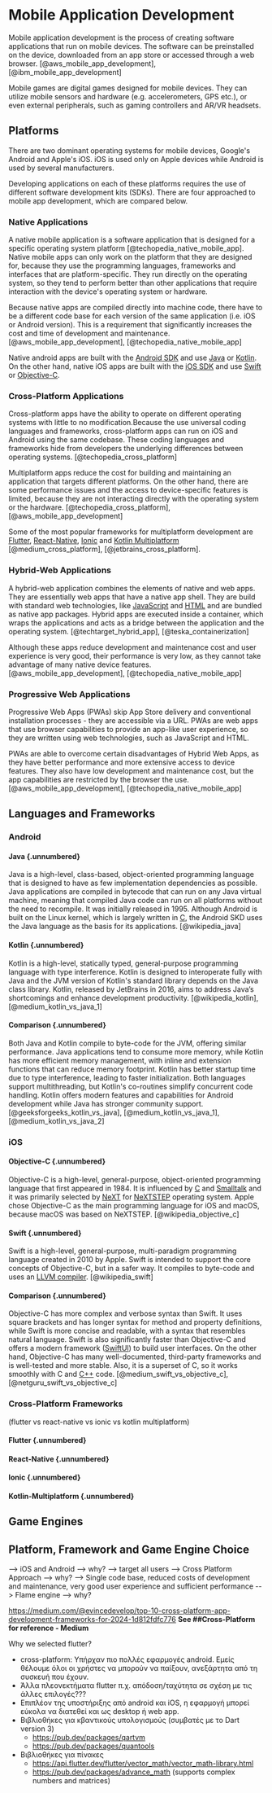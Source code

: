 # Mobile Application Development
Mobile application development is the process of creating software applications that run on mobile devices. The software can be preinstalled on the device, downloaded from an app store or accessed through a web browser. [@aws_mobile_app_development], [@ibm_mobile_app_development]

Mobile games are digital games designed for mobile devices. They can utilize mobile sensors and hardware (e.g. accelerometers, GPS etc.), or even external peripherals, such as gaming controllers and AR/VR headsets.

## Platforms
There are two dominant operating systems for mobile devices, Google's Android and Apple's iOS. iOS is used only on Apple devices while Android is used by several manufacturers.

Developing applications on each of these platforms requires the use of different software development kits (SDKs). There are four approached to mobile app development, which are compared below.

### Native Applications
A native mobile application is a software application that is designed for a specific operating system platform [@techopedia_native_mobile_app]. Native mobile apps can only work on the platform that they are designed for, because they use the programming languages, frameworks and interfaces that are platform-specific. They run directly on the operating system, so they tend to perform better than other applications that require interaction with the device's operating system or hardware.

Because native apps are compiled directly into machine code, there have to be a different code base for each version of the same application (i.e. iOS or Android version). This is a requirement that significantly increases the cost and time of development and maintenance.  [@aws_mobile_app_development], [@techopedia_native_mobile_app]

Native android apps are built with the [Android SDK](https://developer.android.com/studio) and use [Java](https://dev.java/learn/getting-started/) or [Kotlin](https://kotlinlang.org/docs/getting-started.html). On the other hand, native iOS apps are built with the [iOS SDK](https://developer.apple.com/develop/) and use [Swift](https://developer.apple.com/swift/) or [Objective-C](https://developer.apple.com/library/archive/documentation/Cocoa/Conceptual/ProgrammingWithObjectiveC/Introduction/Introduction.html).

### Cross-Platform Applications
Cross-platform apps have the ability to operate on different operating systems with little to no modification.Because the use universal coding languages and frameworks, cross-platform apps can run on iOS and Android using the same codebase. These coding languages and frameworks hide from developers the underlying differences between operating systems. [@techopedia_cross_platform]

Multiplatform apps reduce the cost for building and maintaining an application that targets different platforms. On the other hand, there are some performance issues and the access to device-specific features is limited, because they are not interacting directly with the operating system or the hardware. [@techopedia_cross_platform], [@aws_mobile_app_development]

Some of the most popular frameworks for multiplatform development are [Flutter](https://docs.flutter.dev/), [React-Native](https://reactnative.dev/), [Ionic](https://ionicframework.com/docs) and [Kotlin Multiplatform](https://kotlinlang.org/docs/multiplatform.html) [@medium_cross_platform], [@jetbrains_cross_platform].

### Hybrid-Web Applications
A hybrid-web application combines the elements of native and web apps. They are essentially web apps that have a native app shell. They are build with standard web technologies, like [JavaScript](https://developer.mozilla.org/en-US/docs/Web/JavaScript) and [HTML](https://developer.mozilla.org/en-US/docs/Web/HTML) and are bundled as native app packages. Hybrid apps are executed inside a container, which wraps the applications and acts as a bridge between the application and the operating system. [@techtarget_hybrid_app], [@teska_containerization]

Although these apps reduce development and maintenance cost and user experience is very good, their performance is very low, as they cannot take advantage of many native device features. [@aws_mobile_app_development], [@techopedia_native_mobile_app]

### Progressive Web Applications
Progressive Web Apps (PWAs) skip App Store delivery and conventional installation processes - they are accessible via a URL. PWAs are web apps that use browser capabilities to provide an app-like user experience, so they are written using web technologies, such as JavaScript and HTML.

PWAs are able to overcome certain disadvantages of Hybrid Web Apps, as they have better performance and more extensive access to device features. They also have low development and maintenance cost, but the app capabilities are restricted by the browser the use. [@aws_mobile_app_development], [@techopedia_native_mobile_app]

## Languages and Frameworks

### Android

#### Java {.unnumbered}
Java is a high-level, class-based, object-oriented programming language that is designed to have as few implementation dependencies as possible. Java applications are compiled in bytecode that can run on any Java virtual machine, meaning that compiled Java code can run on all platforms without the need to recompile. It was initially released in 1995. Although Android is built on the Linux kernel, which is largely written in [C](https://en.wikipedia.org/wiki/C_(programming_language)), the Android SKD uses the Java language as the basis for its applications. [@wikipedia_java]

#### Kotlin {.unnumbered}
Kotlin is a high-level, statically typed, general-purpose programming language with type interference. Kotlin is designed to interoperate fully with Java and the JVM version of Kotlin's standard library depends on the Java class library. Kotlin, released by JetBrains in 2016, aims to address Java’s shortcomings and enhance development productivity. [@wikipedia_kotlin], [@medium_kotlin_vs_java_1]

#### Comparison {.unnumbered}
Both Java and Kotlin compile to byte-code for the JVM, offering similar performance. Java applications tend to consume more memory, while Kotlin has more efficient memory management, with inline and extension functions that can reduce memory footprint. Kotlin has better startup time due to type interference, leading to faster initialization. Both languages support multithreading, but Kotlin's co-routines simplify concurrent code handling. Kotlin offers modern features and capabilities for Android development while Java has stronger community support. [@geeksforgeeks_kotlin_vs_java], [@medium_kotlin_vs_java_1], [@medium_kotlin_vs_java_2]

### iOS

#### Objective-C {.unnumbered}
Objective-C is a high-level, general-purpose, object-oriented programming language that first appeared in 1984. It is influenced by [C](https://en.wikipedia.org/wiki/C_(programming_language)) and [Smalltalk](https://en.wikipedia.org/wiki/Smalltalk) and it was primarily selected by [NeXT](https://en.wikipedia.org/wiki/NeXT) for [NeXTSTEP](https://en.wikipedia.org/wiki/NeXTSTEP) operating system. Apple chose Objective-C as the main programming language for iOS and macOS, because macOS was based on NeXTSTEP. [@wikipedia_objective_c]

#### Swift {.unnumbered}
Swift is a high-level, general-purpose, multi-paradigm programming language created in 2010 by Apple. Swift is intended to support the core concepts of Objective-C, but in a safer way. It compiles to byte-code and uses an [LLVM compiler](https://en.wikipedia.org/wiki/LLVM). [@wikipedia_swift]

#### Comparison {.unnumbered}
Objective-C has more complex and verbose syntax than Swift. It uses square brackets and has longer syntax for method and property definitions, while Swift is more concise and readable, with a syntax that resembles natural language. Swift is also significantly faster than Objective-C and offers a modern framework ([SwiftUI](https://developer.apple.com/xcode/swiftui/)) to build user interfaces. On the other hand, Objective-C has many well-documented, third-party frameworks and is well-tested and more stable. Also, it is a superset of C, so it works smoothly with C and [C++](https://en.wikipedia.org/wiki/C%2B%2B) code. [@medium_swift_vs_objective_c], [@netguru_swift_vs_objective_c]

### Cross-Platform Frameworks
(flutter vs react-native vs ionic vs kotlin multiplatform)

#### Flutter {.unnumbered}

#### React-Native {.unnumbered}

#### Ionic {.unnumbered}

#### Kotlin-Multiplatform {.unnumbered}








## Game Engines





## Platform, Framework and Game Engine Choice
--> iOS and Android --> why? --> target all users
--> Cross Platform Approach --> why? --> Single code base, reduced costs of development and maintenance, very good user experience and sufficient performance
--> Flame engine --> why?

https://medium.com/@evincedevelop/top-10-cross-platform-app-development-frameworks-for-2024-1d812fdfc776 **See ##Cross-Platform for reference - Medium**<br>


Why we selected flutter?
- cross-platform: Υπήρχαν πιο πολλές εφαρμογές android. Εμείς θέλουμε όλοι οι χρήστες να μπορούν να παίξουν, ανεξάρτητα από τη συσκευή που έχουν.
- Άλλα πλεονεκτήματα flutter π.χ. απόδοση/ταχύτητα σε σχέση με τις άλλες επιλογές???
- Επιπλέον της υποστήριξης από android και iOS, η εφαρμογή μπορεί εύκολα να διατεθεί και ως desktop ή web app.
- Βιβλιοθήκες για κβαντικούς υπολογισμούς (συμβατές με το Dart version 3)
    * https://pub.dev/packages/qartvm
    * https://pub.dev/packages/quantools
- Βιβλιοθήκες για πίνακες
    * https://api.flutter.dev/flutter/vector_math/vector_math-library.html
    * https://pub.dev/packages/advance_math (supports complex numbers and matrices)
